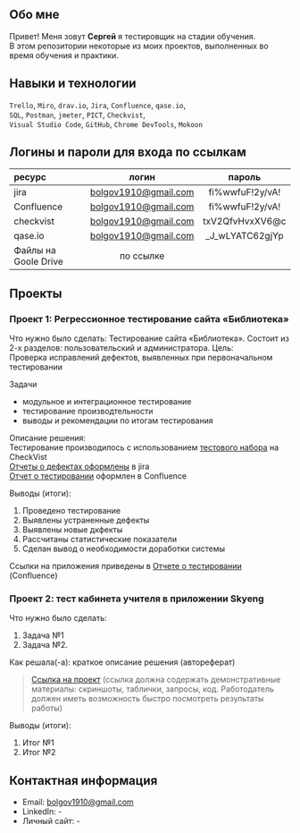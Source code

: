 ## Обо мне 

Привет! Меня зовут **Сергей** я тестировщик на стадии обучения. <br>
В этом репозитории некоторые из моих проектов, выполненных во время обучения и практики.
<br>

## Навыки и технологии

``Trello``, ``Miro``, ``drav.io``, ``Jira``, ``Confluence``, ``qase.io``,<br>
``SQL``, ``Postman``, ``jmeter``, ``PICT``, ``Checkvist``,<br>
``Visual Studio Code``, ``GitHub``, ``Chrome DevTools``, ``Mokoon``

## Логины и пароли для входа по ссылкам
|ресурс|логин|пароль|
|:-|:-:|:-:|
|jira | bolgov1910@gmail.com | fi%wwfuF!2y/vA!|
|Confluence| bolgov1910@gmail.com | fi%wwfuF!2y/vA!|
|checkvist|bolgov1910@gmail.com |txV2QfvHvxXV6@c|
|qase.io|bolgov1910@gmail.com|_J_wLYATC62gjYp|
|Файлы на Goole Drive|по ссылке|

## Проекты

### Проект 1: Регрессионное тестирование сайта «Библиотека»

Что нужно было сделать:
Тестирование сайта «Библиотека». Состоит из 2-х разделов: пользовательский и администратора.
Цель: <br> Проверка исправлений дефектов, выявленных при первоначальном тестировании 

Задачи
 -  модульное и интеграционное тестирование
 -  тестирование производтельности
 -  выводы и рекомендации по итогам тестирования

Описание решения:<br> Тестирование производилось с использованием [тестового набора](https://checkvist.com/p/35DE0TW76ZrADPhgW53EDB) на CheckVist<br>
[Отчеты о дефектах оформлены](https://bolgov1910.atlassian.net/issues/?jql=project+%3D+%22WI8%22+ORDER+BY+created+DESC&atlOrigin=eyJpIjoiZWQ1ODM3NmZmMjMzNDE4OTg3ZDZmZDUyZTMyM2M3NmUiLCJwIjoiaiJ9) в jira<br>
[Отчет о тестировании](https://bolgov1910.atlassian.net/l/cp/hdGRjneR) оформлен в Confluence

 Выводы (итоги):
1. Проведено тестирование 
2. Выявлены устраненные дефекты
3. Выявлены новые дкфекты
4. Рассчитаны статистические показатели
5. Сделан вывод о необходимости доработки системы


Ссылки на приложения приведены в [Отчете о тестировании](https://bolgov1910.atlassian.net/l/cp/hdGRjneR) (Confluence)



### Проект 2: тест кабинета учителя в приложении Skyeng</p>
<p>Что нужно было сделать:<p>
<ol>
  <li>Задача №1</li>
  <li>Задача №2.</li>
</ol>

<p>Как решала(-а): краткое описание решения (автореферат)<p>

>  <a href="https://fogen.notion.site/fogen/1-2-Web-REST-API-Postman-5f1700d11e1840b2a4e244b38cb0190f">Ссылка на проект</a>
  (ссылка должна содержать демонстративные материалы: скриншоты, таблички, запросы, код. Работодатель должен иметь возможность быстро посмотреть результаты работы)
 
 <p>Выводы (итоги):<p> 
<ol>
  <li>Итог №1</li>
  <li>Итог №2</li>
</ol>



## Контактная информация
- Email: bolgov1910@gmail.com
- LinkedIn: -
- Личный сайт: -


